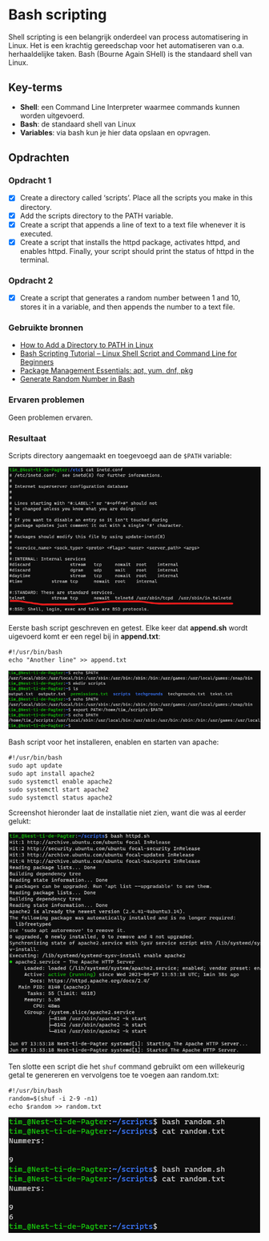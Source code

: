 # Bash scripting
Shell scripting is een belangrijk onderdeel van process automatisering in Linux. Het is een krachtig gereedschap voor het automatiseren van o.a. herhaaldelijke taken. Bash (Bourne Again SHell) is the standaard shell van Linux.

## Key-terms
- **Shell**: een Command Line Interpreter waarmee commands kunnen worden uitgevoerd.
- **Bash**: de standaard shell van Linux
- **Variables**: via bash kun je hier data opslaan en opvragen.

## Opdrachten

### Opdracht 1
- [x] Create a directory called ‘scripts’. Place all the scripts you make in this directory.
- [x] Add the scripts directory to the PATH variable.
- [x] Create a script that appends a line of text to a text file whenever it is executed.
- [x] Create a script that installs the httpd package, activates httpd, and enables httpd. Finally, your script should print the status of httpd in the terminal.

### Opdracht 2
- [x] Create a script that generates a random number between 1 and 10, stores it in a variable, and then appends the number to a text file.

### Gebruikte bronnen
- [How to Add a Directory to PATH in Linux](https://linuxize.com/post/how-to-add-directory-to-path-in-linux/)
- [Bash Scripting Tutorial – Linux Shell Script and Command Line for Beginners](https://www.freecodecamp.org/news/bash-scripting-tutorial-linux-shell-script-and-command-line-for-beginners/#how-to-get-started-with-bash-scripting)
- [Package Management Essentials: apt, yum, dnf, pkg](https://www.digitalocean.com/community/tutorials/package-management-basics-apt-yum-dnf-pkg)
- [Generate Random Number in Bash](https://www.delftstack.com/howto/linux/random-number-generation-in-bash/)

### Ervaren problemen
Geen problemen ervaren.

### Resultaat

Scripts directory aangemaakt en toegevoegd aan de `$PATH` variable:

![path](../00_includes/week_01_images/screen21.png)

Eerste bash script geschreven en getest. Elke keer dat **append.sh** wordt uigevoerd komt er een regel bij in **append.txt**:

```
#!/usr/bin/bash
echo "Another line" >> append.txt
```

![append](../00_includes/week_01_images/screen22.png)

Bash script voor het installeren, enablen en starten van apache:

```
#!/usr/bin/bash
sudo apt update
sudo apt install apache2
sudo systemctl enable apache2
sudo systemctl start apache2
sudo systemctl status apache2
```

Screenshot hieronder laat de installatie niet zien, want die was al eerder gelukt:

![apache2](../00_includes/week_01_images/screen24.png)

Ten slotte een script die het `shuf` command gebruikt om een willekeurig getal te genereren en vervolgens toe te voegen aan random.txt:

```
#!/usr/bin/bash
random=$(shuf -i 2-9 -n1)
echo $random >> random.txt
```

![random](../00_includes/week_01_images/screen25.png)